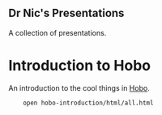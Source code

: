Dr Nic's Presentations
----------------------

A collection of presentations.

Introduction to Hobo
====================

An introduction to the cool things in [Hobo](http://hobocentral.net).

		open hobo-introduction/html/all.html
		
